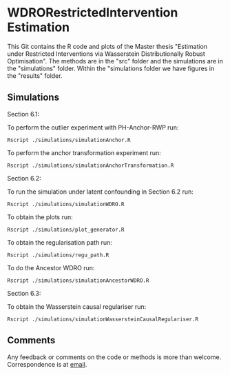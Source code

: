 # WDRORestrictedIntervention Estimation
This Git contains the R code and plots of the Master thesis "Estimation under Restricted Interventions via Wasserstein Distributionally Robust Optimisation". The methods are in the "src" folder and the simulations are in the "simulations" folder. Within the "simulations folder we have figures in the "results" folder.    

## Simulations
Section 6.1:

To perform the outlier experiment with PH-Anchor-RWP run:
```
Rscript ./simulations/simulationAnchor.R
```
To perform the anchor transformation experiment run:
```
Rscript ./simulations/simulationAnchorTransformation.R
```
Section 6.2:

To run the simulation under latent confounding in Section 6.2 run:
```
Rscript ./simulations/simulationWDRO.R
```
To obtain the plots run:
```
Rscript ./simulations/plot_generator.R
```
To obtain the regularisation path run:
```
Rscript ./simulations/regu_path.R
```
To do the Ancestor WDRO run:
```
Rscript ./simulations/simulationAncestorWDRO.R
```
Section 6.3:

To obtain the Wasserstein causal regulariser run:
```
Rscript ./simulations/simulationWassersteinCausalRegulariser.R
```

## Comments
Any feedback or comments on the code or methods is more than welcome. Correspondence is at [email](mailto:mvanden@student.ethz.ch).
